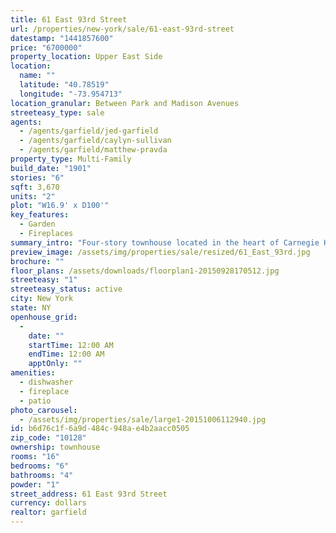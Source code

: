 ```yaml
---
title: 61 East 93rd Street
url: /properties/new-york/sale/61-east-93rd-street
datestamp: "1441857600"
price: "6700000"
property_location: Upper East Side
location:
  name: ""
  latitude: "40.78519"
  longitude: "-73.954713"
location_granular: Between Park and Madison Avenues
streeteasy_type: sale
agents:
  - /agents/garfield/jed-garfield
  - /agents/garfield/caylyn-sullivan
  - /agents/garfield/matthew-pravda
property_type: Multi-Family
build_date: "1901"
stories: "6"
sqft: 3,670
units: "2"
plot: "W16.9' x D100'"
key_features:
  - Garden
  - Fireplaces
summary_intro: "Four-story townhouse located in the heart of Carnegie Hill steps off Madison Avenue. Currently configured as a ground floor apartment and a five bedroom, three and half bathroom owner's triplex. Large landscaped garden. Wood-burning fireplaces. Two entrances. Gas heat. Delivered vacant."
preview_image: /assets/img/properties/sale/resized/61_East_93rd.jpg
brochure: ""
floor_plans: /assets/downloads/floorplan1-20150928170512.jpg
streeteasy: "1"
streeteasy_status: active
city: New York
state: NY
openhouse_grid:
  - 
    date: ""
    startTime: 12:00 AM
    endTime: 12:00 AM
    apptOnly: ""
amenities:
  - dishwasher
  - fireplace
  - patio
photo_carousel:
  - /assets/img/properties/sale/large1-20151006112940.jpg
id: b6d76c1f-6a9d-484c-948a-e4b2aacc0505
zip_code: "10128"
ownership: townhouse
rooms: "16"
bedrooms: "6"
bathrooms: "4"
powder: "1"
street_address: 61 East 93rd Street
currency: dollars
realtor: garfield
---
```


